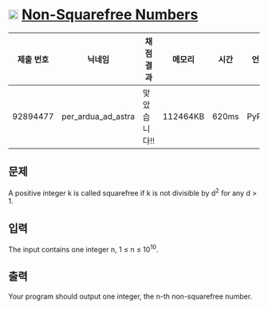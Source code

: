 # <img width="20px"  src="https://d2gd6pc034wcta.cloudfront.net/tier/21.svg" class="solvedac-tier"> [Non-Squarefree Numbers](https://www.acmicpc.net/problem/8464) 

| 제출 번호 | 닉네임 | 채점 결과 | 메모리 | 시간 | 언어 | 코드 길이 |
|---|---|---|---|---|---|---|
|92894477|per_ardua_ad_astra|맞았습니다!! |112464KB|620ms|PyPy3|1609B|

## 문제
<p>A positive integer k is called squarefree if k is not divisible by d<sup>2</sup> for any d > 1.</p>

## 입력
<p>The input contains one integer n, 1 ≤ n ≤ 10<sup>10</sup>.</p>

## 출력
<p>Your program should output one integer, the n-th non-squarefree number.</p>

